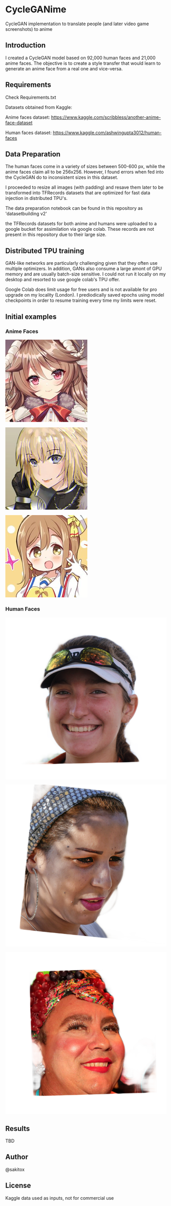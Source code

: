 # CycleGANime
CycleGAN implementation to translate people (and later video game screenshots) to anime

## Introduction

I created a CycleGAN model based on 92,000 human faces and 21,000 anime faces. The objective is to create a style transfer that would learn to generate an anime face from a real one and vice-versa.

## Requirements

Check Requirements.txt

Datasets obtained from Kaggle:
  
  Anime faces dataset: https://www.kaggle.com/scribbless/another-anime-face-dataset
  
  Human faces dataset: https://www.kaggle.com/ashwingupta3012/human-faces
  
## Data Preparation

The human faces come in a variety of sizes between 500-600 px, while the anime faces claim all to be 256x256. However, I found errors when fed into the CycleGAN do to inconsistent sizes in this dataset.

I proceeded to resize all images (with padding) and resave them later to be transformed into TFRecords datasets that are optimized for fast data injection in distributed TPU's.

The data preparation notebook can be found in this repository as 'datasetbuilding v2'

the TFRecords datasets for both anime and humans were uploaded to a google bucket for assimilation via google colab. These records are not present in this repository due to their large size.

## Distributed TPU training

GAN-like networks are particularly challenging given that they often use multiple optimizers. In addition, GANs also consume a large amont of GPU memory and are usually batch-size sensitive. I could not run it locally on my desktop and resorted to use google colab's TPU offer.

Google Colab does limit usage for free users and is not available for pro upgrade on my locality (London). I prediodically saved epochs using model checkpoints in order to resume training every time my limits were reset.

## Initial examples

### Anime Faces

![alt text](https://github.com/sakitox/CycleGANime/blob/main/Anime/10004131_result.jpg?raw=true)

![alt text](https://github.com/sakitox/CycleGANime/blob/main/Anime/10006043_result.jpg?raw=true)

![alt text](https://github.com/sakitox/CycleGANime/blob/main/Anime/10009741_result.jpg?raw=true)

### Human Faces

![alt text](https://github.com/sakitox/CycleGANime/blob/main/Human/0000.png?raw=true)

![alt text](https://github.com/sakitox/CycleGANime/blob/main/Human/0001.png?raw=true)

![alt text](https://github.com/sakitox/CycleGANime/blob/main/Human/0002.png?raw=true)

## Results

TBD

## Author

@sakitox

## License

Kaggle data used as inputs, not for commercial use
